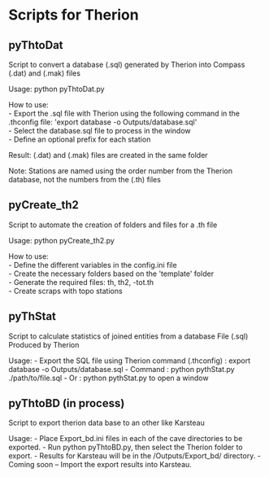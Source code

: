 Scripts for Therion
====================

pyThtoDat
---------

Script to convert a database (.sql) generated by Therion
into Compass (.dat) and (.mak) files

Usage: python pyThtoDat.py  

How to use:  
	- Export the .sql file with Therion using the following command in the .thconfig file: 'export database -o Outputs/database.sql'  
	- Select the database.sql file to process in the window  
	- Define an optional prefix for each station  

Result: (.dat) and (.mak) files are created in the same folder  

Note: Stations are named using the order number from the Therion database, not the numbers from the (.th) files  


pyCreate_th2
------------

Script to automate the creation of folders and files for a .th file

Usage: python pyCreate_th2.py  

How to use:  
	- Define the different variables in the config.ini file  
	- Create the necessary folders based on the 'template' folder  
	- Generate the required files: th, th2, -tot.th  
	- Create scraps with topo stations  


pyThStat
--------

Script to calculate statistics of joined entities from a database File (.sql) Produced by Therion

Usage:
	- Export the SQL file using Therion command (.thconfig) : export database -o Outputs/database.sql
	- Command : python pythStat.py ./path/to/file.sql
	- Or : python pythStat.py to open a window


pyThtoBD (in process)
--------

Script to export therion data base to an other like Karsteau 

Usage:
    - Place Export_bd.ini files in each of the cave directories to be exported.
    - Run python pyThtoBD.py, then select the Therion folder to export.
    - Results for Karsteau will be in the /Outputs/Export_bd/ directory.
    - Coming soon – Import the export results into Karsteau.
	   